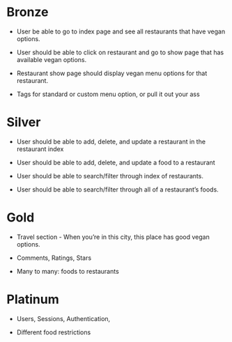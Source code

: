 # Bronze

- User be able to go to index page and see all restaurants that have vegan options.

- User should be able to click on restaurant and go to show page that has available vegan options.  

- Restaurant show page should display vegan menu options for that restaurant.  

- Tags for standard or custom menu option, or pull it out your ass

# Silver

- User should be able to add, delete, and update a restaurant in the restaurant index

- User should be able to add, delete, and update a food to a restaurant

- User should be able to search/filter through index of restaurants.

- User should be able to search/filter through all of a restaurant’s foods.  

# Gold

- Travel section - When you’re in this city, this place has good vegan options.  

- Comments, Ratings, Stars

- Many to many: foods to restaurants

# Platinum

- Users, Sessions, Authentication,

- Different food restrictions
